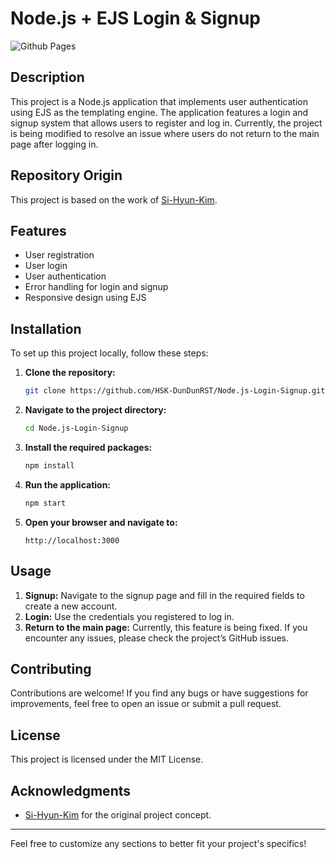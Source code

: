 # Node.js + EJS Login & Signup

![Github Pages](https://img.shields.io/badge/github%20pages-121013?style=for-the-badge&logo=github&logoColor=white)

## Description

This project is a Node.js application that implements user authentication using EJS as the templating engine. The application features a login and signup system that allows users to register and log in. Currently, the project is being modified to resolve an issue where users do not return to the main page after logging in.

## Repository Origin

This project is based on the work of [Si-Hyun-Kim](https://github.com/Si-Hyun-Kim).

## Features

- User registration
- User login
- User authentication
- Error handling for login and signup
- Responsive design using EJS

## Installation

To set up this project locally, follow these steps:

1. **Clone the repository:**

   ```bash
   git clone https://github.com/HSK-DunDunRST/Node.js-Login-Signup.git
   ```

2. **Navigate to the project directory:**

   ```bash
   cd Node.js-Login-Signup
   ```

3. **Install the required packages:**

   ```bash
   npm install
   ```

4. **Run the application:**

   ```bash
   npm start
   ```

5. **Open your browser and navigate to:**

   ```
   http://localhost:3000
   ```

## Usage

1. **Signup:** Navigate to the signup page and fill in the required fields to create a new account.
2. **Login:** Use the credentials you registered to log in.
3. **Return to the main page:** Currently, this feature is being fixed. If you encounter any issues, please check the project’s GitHub issues.

## Contributing

Contributions are welcome! If you find any bugs or have suggestions for improvements, feel free to open an issue or submit a pull request.

## License

This project is licensed under the MIT License.

## Acknowledgments

- [Si-Hyun-Kim](https://github.com/Si-Hyun-Kim) for the original project concept.

---

Feel free to customize any sections to better fit your project's specifics!
